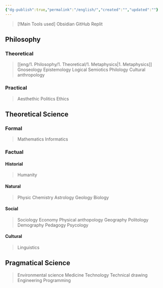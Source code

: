 ```yaml
---
{"dg-publish":true,"permalink":"/english/","created":"","updated":""}
---
```


> [!Main Tools used]
>Obsidian
>GitHub
>Replit
## Philosophy
### Theoretical
> [[eng/1. Philosophy/1. Theoretical/1. Metaphysics\|1. Metaphysics]]
> Gnoseology
> Epistemology
> Logical
> Semiotics
> Philology
> Cultural anthropology
### Practical
> Aesthethic
> Politics
> Ethics
##  Theoretical Science
### **Formal**
> Mathematics
> Informatics
### **Factual**
#### Historial
> Humanity
#### Natural
> Physic
> Chemistry
> Astrology
> Geology
> Biology
#### Social
> Sociology
> Economy
> Physical anthopology
> Geography
> Politology
> Demography
> Pedagogy
> Psycology
#### Cultural
> Linguistics
## Pragmatical Science
> Environmental science
> Medicine
> Technology
> Technical drawing
> Engineering
> Programming